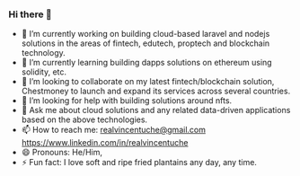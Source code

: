 ### Hi there 👋


- 🔭 I’m currently working on building cloud-based laravel and nodejs solutions in the areas of fintech, edutech, proptech and blockchain technology.
- 🌱 I’m currently learning building dapps solutions on ethereum using solidity, etc.
- 👯 I’m looking to collaborate on my latest fintech/blockchain solution, Chestmoney to launch and expand its services across several countries.
- 🤔 I’m looking for help with building solutions around nfts.
- 💬 Ask me about cloud solutions and any related data-driven applications based on the above technologies.
- 📫 How to reach me: realvincentuche@gmail.com https://www.linkedin.com/in/realvincentuche
- 😄 Pronouns: He/Him, 
- ⚡ Fun fact: I love soft and ripe fried plantains any day, any time.
